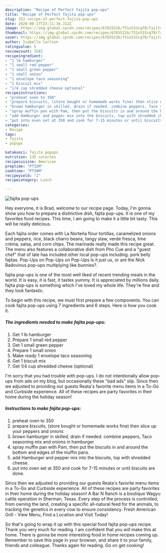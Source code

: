 ```yaml
---
description: "Recipe of Perfect fajita pop-ups"
title: "Recipe of Perfect fajita pop-ups"
slug: 252-recipe-of-perfect-fajita-pop-ups
date: 2020-08-17T23:11:34.312Z
image: https://img-global.cpcdn.com/recipes/67655226/751x532cq70/fajita-pop-ups-recipe-main-photo.jpg
thumbnail: https://img-global.cpcdn.com/recipes/67655226/751x532cq70/fajita-pop-ups-recipe-main-photo.jpg
cover: https://img-global.cpcdn.com/recipes/67655226/751x532cq70/fajita-pop-ups-recipe-main-photo.jpg
author: Isabella Carlson
ratingvalue: 5
reviewcount: 3582
recipeingredient:
- "1 lb hamburger"
- "1 small red pepper"
- "1 small green pepper"
- "1 small onion"
- "1 envelope taco seasoning"
- "1 biscuit mix"
- "1/4 cup shredded cheese optional"
recipeinstructions:
- "preheat oven to 350"
- "prepare biscuits, (store bought or homemade works fine) then slice up your peppers and onions"
- "brown hamburger in skilled, drain if needed. combine peppers, Taco seasoning mix and onions in hamburger"
- "spray muffin pan with Pam, then put the biscuits in and around the bottom and edges of the muffin pans."
- "add Hamburger and pepper mix into the biscuits, top with shredded cheese."
- "put into oven set at 350 and cook for 7-15 minutes or until biscuits are done."
categories:
- Recipe
tags:
- fajita
- popups

katakunci: fajita popups 
nutrition: 135 calories
recipecuisine: American
preptime: "PT32M"
cooktime: "PT30M"
recipeyield: "1"
recipecategory: Lunch

---
```



![fajita pop-ups](https://img-global.cpcdn.com/recipes/67655226/751x532cq70/fajita-pop-ups-recipe-main-photo.jpg)

Hey everyone, it is Brad, welcome to our recipe page. Today, I'm gonna show you how to prepare a distinctive dish, fajita pop-ups. It is one of my favorites food recipes. This time, I am going to make it a little bit tasty. This will be really delicious.

Each fajita order comes with La Norteña flour tortillas, caramelized onions and peppers, rice, black charro beans, tangy slaw, verde fresca, lime crèma, salsa, and corn chips. The marinade really made this recipe great. The menu also features a collaborative dish from Pho Cue and a &#34;guest chef&#34; that of late has included other local pop-ups including. pork belly fajitas. Pop-Ups on Pop-Ups on Pop-Ups Is it just us, or are the Nick Badovinus pop-ups multiplying like bunnies?.

fajita pop-ups is one of the most well liked of recent trending meals in the world. It is easy, it is fast, it tastes yummy. It is appreciated by millions daily. fajita pop-ups is something which I've loved my whole life. They're fine and they look fantastic.


To begin with this recipe, we must first prepare a few components. You can cook fajita pop-ups using 7 ingredients and 6 steps. Here is how you cook it.

<!--inarticleads1-->

##### The ingredients needed to make fajita pop-ups:

1. Get 1 lb hamburger
1. Prepare 1 small red pepper
1. Get 1 small green pepper
1. Prepare 1 small onion
1. Make ready 1 envelope taco seasoning
1. Get 1 biscuit mix
1. Get 1/4 cup shredded cheese (optional)


I&#39;m sorry that you had trouble with pop-ups. I do not intentionally allow pop-ups from ads on my blog, but occasionally these &#34;bad ads&#34; slip. Since then we adjusted to providing our guests Reata&#39;s favorite menu items in a To-Go and Curbside experience. All of these recipes are party favorites in their home during the holiday season! 

<!--inarticleads2-->

##### Instructions to make fajita pop-ups:

1. preheat oven to 350
1. prepare biscuits, (store bought or homemade works fine) then slice up your peppers and onions
1. brown hamburger in skilled, drain if needed. combine peppers, Taco seasoning mix and onions in hamburger
1. spray muffin pan with Pam, then put the biscuits in and around the bottom and edges of the muffin pans.
1. add Hamburger and pepper mix into the biscuits, top with shredded cheese.
1. put into oven set at 350 and cook for 7-15 minutes or until biscuits are done.


Since then we adjusted to providing our guests Reata&#39;s favorite menu items in a To-Go and Curbside experience. All of these recipes are party favorites in their home during the holiday season! A Bar N Ranch is a boutique Wagyu cattle operation in Sherman, Texas. Every step of the process is controlled, from owning the land, creating a specific all-natural feed for the animals, to tracking the genetics in every cow to ensure consistency. Fresh American Grill - View Menu, Find a Location and Visit Today! 

So that's going to wrap it up with this special food fajita pop-ups recipe. Thank you very much for reading. I am confident that you will make this at home. There is gonna be more interesting food in home recipes coming up. Remember to save this page in your browser, and share it to your family, friends and colleague. Thanks again for reading. Go on get cooking!
